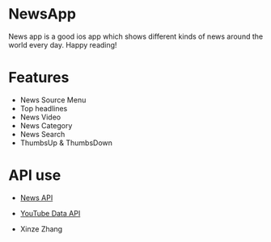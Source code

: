 # NewsApp

News app is a good ios app which shows different kinds of news around the world every day. Happy reading!

# Features

* News Source Menu 
* Top headlines
* News Video
* News Category
* News Search
* ThumbsUp & ThumbsDown

# API use

* [News API](https://newsapi.org)
* [YouTube Data API](https://developers.google.com/youtube/v3)



* Xinze Zhang
